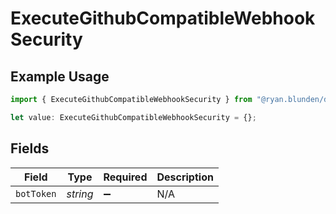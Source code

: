 # ExecuteGithubCompatibleWebhookSecurity

## Example Usage

```typescript
import { ExecuteGithubCompatibleWebhookSecurity } from "@ryan.blunden/discord/models/operations";

let value: ExecuteGithubCompatibleWebhookSecurity = {};
```

## Fields

| Field              | Type               | Required           | Description        |
| ------------------ | ------------------ | ------------------ | ------------------ |
| `botToken`         | *string*           | :heavy_minus_sign: | N/A                |